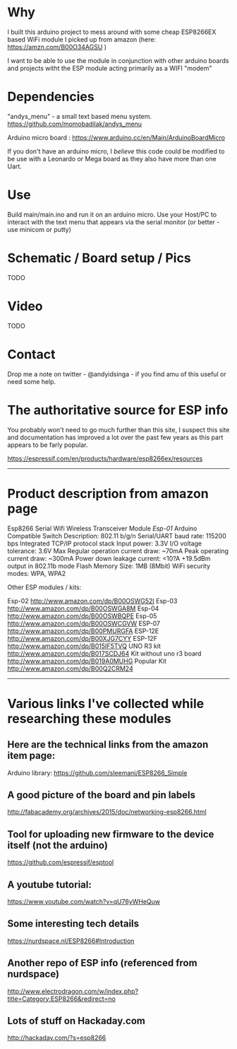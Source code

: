 # Why
I built this arduino project to mess around with some cheap ESP8266EX based
WiFi module I picked up from amazon (here: https://amzn.com/B00O34AGSU )

I want to be able to use the module in conjunction with other arduino
boards and projects witht the ESP module acting primarily as a WIFI
"modem"

# Dependencies
"andys_menu" - a small text based menu system. https://github.com/momobadilak/andys_menu

Arduino micro board : https://www.arduino.cc/en/Main/ArduinoBoardMicro

If you don't have an arduino micro, I *believe* this code could be modified to be
use with a Leonardo or Mega board as they also have more than one Uart.

# Use
Build main/main.ino and run it on an arduino micro. Use your Host/PC to interact
with the text menu that appears via the serial monitor (or better - use minicom or
putty)

# Schematic / Board setup / Pics
TODO

# Video
TODO

# Contact
Drop me a note on twitter - @andyidsinga - if you find amu of this useful or
need some help.


# The authoritative source for ESP info
You probably won't need to go much further than this site, I suspect
this site and documentation has improved a lot over the past few
years as this part appears to be farly popular.

https://espressif.com/en/products/hardware/esp8266ex/resources


***

# Product description from amazon page
Esp8266 Serial Wifi Wireless Transceiver Module _Esp-01_ Arduino Compatible Switch
Description:
802.11 b/g/n
Serial/UART baud rate: 115200 bps
Integrated TCP/IP protocol stack
Input power: 3.3V
I/O voltage tolerance: 3.6V Max
Regular operation current draw: ~70mA
Peak operating current draw: ~300mA
Power down leakage current: <10?A
+19.5dBm output in 802.11b mode
Flash Memory Size: 1MB (8Mbit)
WiFi security modes: WPA, WPA2

Other ESP modules / kits:

Esp-02 http://www.amazon.com/dp/B00OSWG52I
Esp-03 http://www.amazon.com/dp/B00OSWGA8M
Esp-04 http://www.amazon.com/dp/B00OSWBQPE
Esp-05 http://www.amazon.com/dp/B00OSWCGVW
ESP-07 http://www.amazon.com/dp/B00PMURGFA
ESP-12E http://www.amazon.com/dp/B00XJG7CYY
ESP-12F http://www.amazon.com/dp/B015IF5TVQ
UNO R3 kit http://www.amazon.com/dp/B017SCDJ64
Kit without uno r3 board http://www.amazon.com/dp/B019A0MUHG
Popular Kit http://www.amazon.com/dp/B00Q2CRM24


***


# Various links I've collected while researching these modules

## Here are the technical links from the amazon item page:
Arduino library: https://github.com/sleemanj/ESP8266_Simple

## A good picture of the board and pin labels
http://fabacademy.org/archives/2015/doc/networking-esp8266.html

## Tool for uploading new firmware to the device itself (not the arduino)
https://github.com/espressif/esptool

## A youtube tutorial: 
https://www.youtube.com/watch?v=qU76yWHeQuw 

## Some interesting tech details
https://nurdspace.nl/ESP8266#Introduction 

## Another repo of ESP info (referenced from nurdspace)
http://www.electrodragon.com/w/index.php?title=Category:ESP8266&redirect=no


## Lots of stuff on Hackaday.com
http://hackaday.com/?s=esp8266
